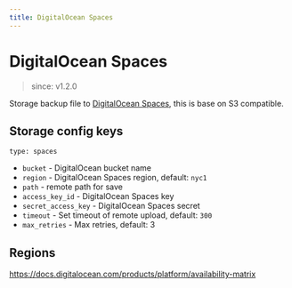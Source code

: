 ```yaml
---
title: DigitalOcean Spaces
---
```


# DigitalOcean Spaces

> since: v1.2.0

Storage backup file to [DigitalOcean Spaces](https://www.digitalocean.com/products/spaces/), this is base on S3 compatible.

## Storage config keys

`type: spaces`

- `bucket` - DigitalOcean bucket name
- `region` - DigitalOcean Spaces region, default: `nyc1`
- `path` - remote path for save
- `access_key_id` - DigitalOcean Spaces key
- `secret_access_key` - DigitalOcean Spaces secret
- `timeout` - Set timeout of remote upload, default: `300`
- `max_retries` - Max retries, default: 3

## Regions

https://docs.digitalocean.com/products/platform/availability-matrix
